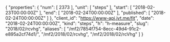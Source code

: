 {
  "properties": {
    "num": [
      2373
    ],
    "unit": [
      "steps"
    ],
    "start": [
      "2018-02-23T00:00:00Z"
    ],
    "end": [
      "2018-02-24T00:00:00Z"
    ],
    "published": [
      "2018-02-24T00:00:00Z"
    ]
  },
  "client_id": "https://www-api.jvt.me/fit",
  "date": "2018-02-24T00:00:00Z",
  "kind": "steps",
  "h": "h-measure",
  "slug": "2018/02/rcvhg",
  "aliases": [
    "/mf2/7854f754-8ecc-49d4-91c2-e895a2cf74d1/",
    "/mf2/2018/02/rcvhg",
    "/mf2/2018/02/rcVhg"
  ]
}
